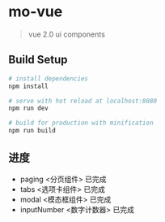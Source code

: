 # mo-vue

> vue 2.0 ui components

## Build Setup

``` bash
# install dependencies
npm install

# serve with hot reload at localhost:8080
npm run dev

# build for production with minification
npm run build

```


## 进度

- paging <分页组件> 已完成
- tabs <选项卡组件> 已完成
- modal <模态框组件> 已完成
- inputNumber <数字计数器> 已完成